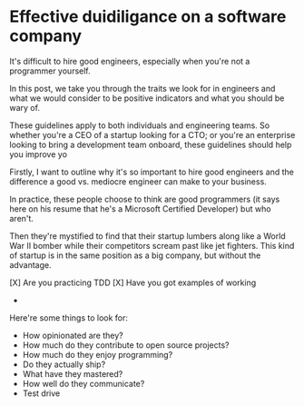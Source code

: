 # Effective duidiligance on a software company

It's difficult to hire good engineers, especially when you're not a programmer yourself. 

In this post, we take you through the traits we look for in engineers and what we would consider to be positive indicators and what you should be wary of. 

These guidelines apply to both individuals and engineering teams. So whether you're a CEO of a startup looking for a CTO; or you're an enterprise looking to bring a development team onboard, these guidelines should help you improve yo

Firstly, I want to outline why it's so important to hire good engineers and the difference a good vs. mediocre engineer can make to your business.  

In practice, these people choose to think are good programmers (it says here on his resume that he's a Microsoft Certified Developer) but who aren't. 

Then they're mystified to find that their startup lumbers along like a World War II bomber while their competitors scream past like jet fighters. This kind of startup is in the same position as a big company, but without the advantage.

[X] Are you practicing TDD
[X] Have you got examples of working 


* 



Here're some things to look for:

* How opinionated are they?
* How much do they contribute to open source projects?
* How much do they enjoy programming?
* Do they actually ship?
* What have they mastered?
* How well do they communicate?
* Test drive